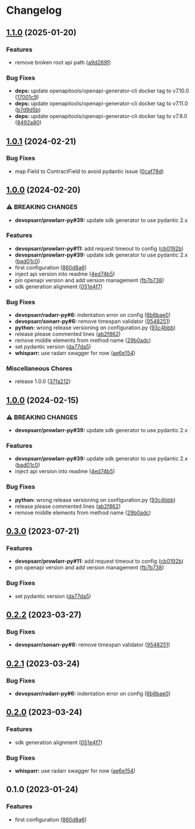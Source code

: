 # Changelog

## [1.1.0](https://github.com/devopsarr/whisparr-py/compare/v1.0.1...v1.1.0) (2025-01-20)


### Features

* remove broken root api path ([a9d269f](https://github.com/devopsarr/whisparr-py/commit/a9d269f401389c9743b887c96071d2abba04f489))


### Bug Fixes

* **deps:** update openapitools/openapi-generator-cli docker tag to v7.10.0 ([17001c9](https://github.com/devopsarr/whisparr-py/commit/17001c9fc94f5281f8cabc307a84fddee4103721))
* **deps:** update openapitools/openapi-generator-cli docker tag to v7.11.0 ([b7d9d5b](https://github.com/devopsarr/whisparr-py/commit/b7d9d5ba46f612e07bf09d0f7d85a7b975add471))
* **deps:** update openapitools/openapi-generator-cli docker tag to v7.9.0 ([8492a80](https://github.com/devopsarr/whisparr-py/commit/8492a8000726a2d3b724130fee3eb5a3e7b9504f))

## [1.0.1](https://github.com/devopsarr/whisparr-py/compare/v1.0.0...v1.0.1) (2024-02-21)


### Bug Fixes

* map Field to ContractField to avoid pydantic issue ([0caf78d](https://github.com/devopsarr/whisparr-py/commit/0caf78dc929f4aa1b637db981ec1110b0ab2fe0b))

## [1.0.0](https://github.com/devopsarr/whisparr-py/compare/v1.0.0...v1.0.0) (2024-02-20)


### ⚠ BREAKING CHANGES

* **devopsarr/prowlarr-py#39:** update sdk generator to use pydantic 2.x

### Features

* **devopsarr/prowlarr-py#11:** add request timeout to config ([cb0192b](https://github.com/devopsarr/whisparr-py/commit/cb0192b3f2d2a37d234087e9e07bf75d206277ab))
* **devopsarr/prowlarr-py#39:** update sdk generator to use pydantic 2.x ([bad01c0](https://github.com/devopsarr/whisparr-py/commit/bad01c0566c91648ab269116b65946df8d61879e))
* first configuration ([860d8a6](https://github.com/devopsarr/whisparr-py/commit/860d8a664b59eca475cd3500bbc4336cd44bb2c6))
* inject api version into readme ([4ed74b5](https://github.com/devopsarr/whisparr-py/commit/4ed74b5671066d7df81109abca345c6921a7d35d))
* pin openapi version and add version management ([fb7b738](https://github.com/devopsarr/whisparr-py/commit/fb7b738a198279f650c3f3423ea8cf1e47b331be))
* sdk generation alignment ([051e4f7](https://github.com/devopsarr/whisparr-py/commit/051e4f77dced7ec2068bb09b424eecdaeeff2c60))


### Bug Fixes

* **devopsarr/radarr-py#6:** indentation error on config ([6b6bae0](https://github.com/devopsarr/whisparr-py/commit/6b6bae0d3cd87ed719c8dbecc75e276e5f063eeb))
* **devopsarr/sonarr-py#6:** remove timespan validator ([9548251](https://github.com/devopsarr/whisparr-py/commit/95482519420631326be4af2f9f245a5c98b7a40b))
* **python:** wrong release versioning on configuration.py ([93c4bbb](https://github.com/devopsarr/whisparr-py/commit/93c4bbb6d1789b388267ffc65740bc67e7dc6a27))
* release please commented lines ([ab2f862](https://github.com/devopsarr/whisparr-py/commit/ab2f86214ef6603d2bc8b38570339956d32ebe6e))
* remove middle elements from method name ([29b0adc](https://github.com/devopsarr/whisparr-py/commit/29b0adc1753d0722eeb7800745e70df62710e7db))
* set pydantic version ([da77da5](https://github.com/devopsarr/whisparr-py/commit/da77da59560b4ae1ce364cebfad549c4377233a0))
* **whisparr:** use radarr swagger for now ([ae6e154](https://github.com/devopsarr/whisparr-py/commit/ae6e15461ae0c6c3c53397001bb68922b7be4d42))


### Miscellaneous Chores

* release 1.0.0 ([37fa212](https://github.com/devopsarr/whisparr-py/commit/37fa2121fdedcc30660fa1a1841f26dfe0c8a64c))

## [1.0.0](https://github.com/devopsarr/whisparr-py/compare/v0.3.0...v1.0.0) (2024-02-15)


### ⚠ BREAKING CHANGES

* **devopsarr/prowlarr-py#39:** update sdk generator to use pydantic 2.x

### Features

* **devopsarr/prowlarr-py#39:** update sdk generator to use pydantic 2.x ([bad01c0](https://github.com/devopsarr/whisparr-py/commit/bad01c0566c91648ab269116b65946df8d61879e))
* inject api version into readme ([4ed74b5](https://github.com/devopsarr/whisparr-py/commit/4ed74b5671066d7df81109abca345c6921a7d35d))


### Bug Fixes

* **python:** wrong release versioning on configuration.py ([93c4bbb](https://github.com/devopsarr/whisparr-py/commit/93c4bbb6d1789b388267ffc65740bc67e7dc6a27))
* release please commented lines ([ab2f862](https://github.com/devopsarr/whisparr-py/commit/ab2f86214ef6603d2bc8b38570339956d32ebe6e))
* remove middle elements from method name ([29b0adc](https://github.com/devopsarr/whisparr-py/commit/29b0adc1753d0722eeb7800745e70df62710e7db))

## [0.3.0](https://github.com/devopsarr/whisparr-py/compare/v0.2.2...v0.3.0) (2023-07-21)


### Features

* **devopsarr/prowlarr-py#11:** add request timeout to config ([cb0192b](https://github.com/devopsarr/whisparr-py/commit/cb0192b3f2d2a37d234087e9e07bf75d206277ab))
* pin openapi version and add version management ([fb7b738](https://github.com/devopsarr/whisparr-py/commit/fb7b738a198279f650c3f3423ea8cf1e47b331be))


### Bug Fixes

* set pydantic version ([da77da5](https://github.com/devopsarr/whisparr-py/commit/da77da59560b4ae1ce364cebfad549c4377233a0))

## [0.2.2](https://github.com/devopsarr/whisparr-py/compare/v0.2.1...v0.2.2) (2023-03-27)


### Bug Fixes

* **devopsarr/sonarr-py#6:** remove timespan validator ([9548251](https://github.com/devopsarr/whisparr-py/commit/95482519420631326be4af2f9f245a5c98b7a40b))

## [0.2.1](https://github.com/devopsarr/whisparr-py/compare/v0.2.0...v0.2.1) (2023-03-24)


### Bug Fixes

* **devopsarr/radarr-py#6:** indentation error on config ([6b6bae0](https://github.com/devopsarr/whisparr-py/commit/6b6bae0d3cd87ed719c8dbecc75e276e5f063eeb))

## [0.2.0](https://github.com/devopsarr/whisparr-py/compare/v0.1.0...v0.2.0) (2023-03-24)


### Features

* sdk generation alignment ([051e4f7](https://github.com/devopsarr/whisparr-py/commit/051e4f77dced7ec2068bb09b424eecdaeeff2c60))


### Bug Fixes

* **whisparr:** use radarr swagger for now ([ae6e154](https://github.com/devopsarr/whisparr-py/commit/ae6e15461ae0c6c3c53397001bb68922b7be4d42))

## 0.1.0 (2023-01-24)


### Features

* first configuration ([860d8a6](https://github.com/devopsarr/whisparr-py/commit/860d8a664b59eca475cd3500bbc4336cd44bb2c6))
